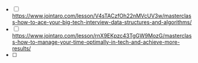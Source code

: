- [ ] https://www.jointaro.com/lesson/V4sTACzfOh22nMVcUV3w/masterclass-how-to-ace-your-big-tech-interview-data-structures-and-algorithms/
- [ ] https://www.jointaro.com/lesson/rnX9EKpzc43TgGW9MozG/masterclass-how-to-manage-your-time-optimally-in-tech-and-achieve-more-results/
- [ ] 
